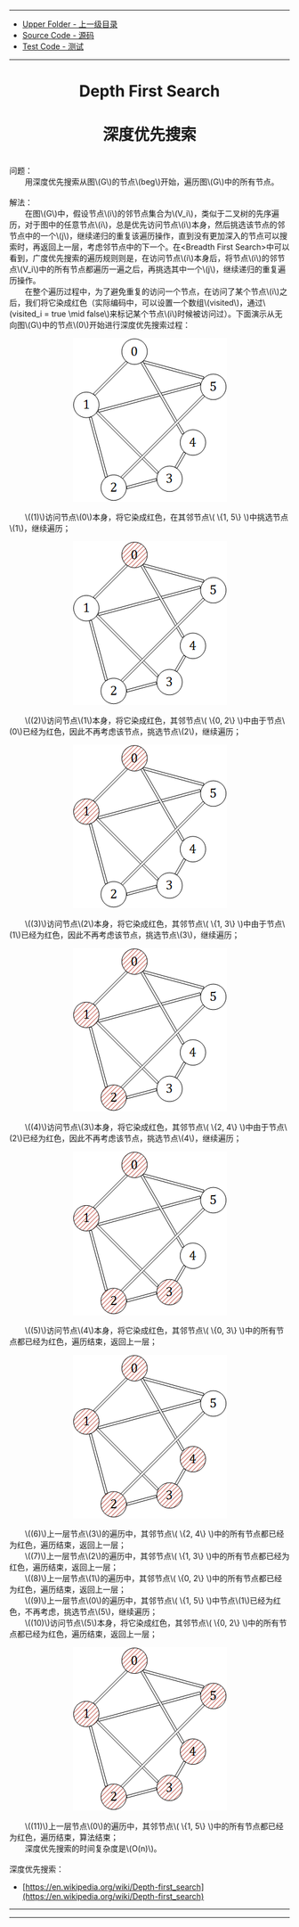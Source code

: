 <script type="text/javascript" async src="//cdn.bootcss.com/mathjax/2.7.0/MathJax.js?config=TeX-AMS-MML_HTMLorMML"></script>
<script type="text/javascript" async src="https://cdnjs.cloudflare.com/ajax/libs/mathjax/2.7.1/MathJax.js?config=TeX-MML-AM_CHTML"></script>

--------
* [Upper Folder - 上一级目录](../../)
* [Source Code - 源码](https://github.com/zhaochenyou/Way-to-Algorithm/blob/master/src/GraphTheory/Traverse/DepthFirstSearch.hpp)
* [Test Code - 测试](https://github.com/zhaochenyou/Way-to-Algorithm/blob/master/src/GraphTheory/Traverse/DepthFirstSearch.cpp)

--------

<div>
<h1 align="center">Depth First Search</h1>
<h1 align="center">深度优先搜索</h1>
<br>
问题： <br>
&emsp;&emsp;用深度优先搜索从图\(G\)的节点\(beg\)开始，遍历图\(G\)中的所有节点。 <br>
<br>
解法： <br>
&emsp;&emsp;在图\(G\)中，假设节点\(i\)的邻节点集合为\(V_i\)，类似于二叉树的先序遍历，对于图中的任意节点\(i\)，总是优先访问节点\(i\)本身，然后挑选该节点的邻节点中的一个\(j\)，继续递归的重复该遍历操作，直到没有更加深入的节点可以搜索时，再返回上一层，考虑邻节点中的下一个。在&lt;Breadth First Search&gt;中可以看到，广度优先搜索的遍历规则则是，在访问节点\(i\)本身后，将节点\(i\)的邻节点\(V_i\)中的所有节点都遍历一遍之后，再挑选其中一个\(j\)，继续递归的重复遍历操作。 <br>
&emsp;&emsp;在整个遍历过程中，为了避免重复的访问一个节点，在访问了某个节点\(i\)之后，我们将它染成红色（实际编码中，可以设置一个数组\(visited\)，通过\(visited_i = true \mid false\)来标记某个节点\(i\)时候被访问过）。下面演示从无向图\(G\)中的节点\(0\)开始进行深度优先搜索过程： <br>
<p align="center"><img src="../res/DepthFirstSearch1.png" /></p>
&emsp;&emsp;\((1)\)访问节点\(0\)本身，将它染成红色，在其邻节点\( \{1, 5\} \)中挑选节点\(1\)，继续遍历； <br>
<p align="center"><img src="../res/DepthFirstSearch2.png" /></p>
&emsp;&emsp;\((2)\)访问节点\(1\)本身，将它染成红色，其邻节点\( \{0, 2\} \)中由于节点\(0\)已经为红色，因此不再考虑该节点，挑选节点\(2\)，继续遍历； <br>
<p align="center"><img src="../res/DepthFirstSearch3.png" /></p>
&emsp;&emsp;\((3)\)访问节点\(2\)本身，将它染成红色，其邻节点\( \{1, 3\} \)中由于节点\(1\)已经为红色，因此不再考虑该节点，挑选节点\(3\)，继续遍历； <br>
<p align="center"><img src="../res/DepthFirstSearch4.png" /></p>
&emsp;&emsp;\((4)\)访问节点\(3\)本身，将它染成红色，其邻节点\( \{2, 4\} \)中由于节点\(2\)已经为红色，因此不再考虑该节点，挑选节点\(4\)，继续遍历； <br>
<p align="center"><img src="../res/DepthFirstSearch5.png" /></p>
&emsp;&emsp;\((5)\)访问节点\(4\)本身，将它染成红色，其邻节点\( \{0, 3\} \)中的所有节点都已经为红色，遍历结束，返回上一层； <br>
<p align="center"><img src="../res/DepthFirstSearch6.png" /></p>
&emsp;&emsp;\((6)\)上一层节点\(3\)的遍历中，其邻节点\( \{2, 4\} \)中的所有节点都已经为红色，遍历结束，返回上一层； <br>
&emsp;&emsp;\((7)\)上一层节点\(2\)的遍历中，其邻节点\( \{1, 3\} \)中的所有节点都已经为红色，遍历结束，返回上一层； <br>
&emsp;&emsp;\((8)\)上一层节点\(1\)的遍历中，其邻节点\( \{0, 2\} \)中的所有节点都已经为红色，遍历结束，返回上一层； <br>
&emsp;&emsp;\((9)\)上一层节点\(0\)的遍历中，其邻节点\( \{1, 5\} \)中节点\(1\)已经为红色，不再考虑，挑选节点\(5\)，继续遍历； <br>
&emsp;&emsp;\((10)\)访问节点\(5\)本身，将它染成红色，其邻节点\( \{0, 2\} \)中的所有节点都已经为红色，遍历结束，返回上一层； <br>
<p align="center"><img src="../res/DepthFirstSearch7.png" /></p>
&emsp;&emsp;\((11)\)上一层节点\(0\)的遍历中，其邻节点\( \{1, 5\} \)中的所有节点都已经为红色，遍历结束，算法结束； <br>
&emsp;&emsp;深度优先搜索的时间复杂度是\(O(n)\)。 <br>
</div>
<br>
深度优先搜索：

* [https://en.wikipedia.org/wiki/Depth-first_search](https://en.wikipedia.org/wiki/Depth-first_search)

--------
--------
